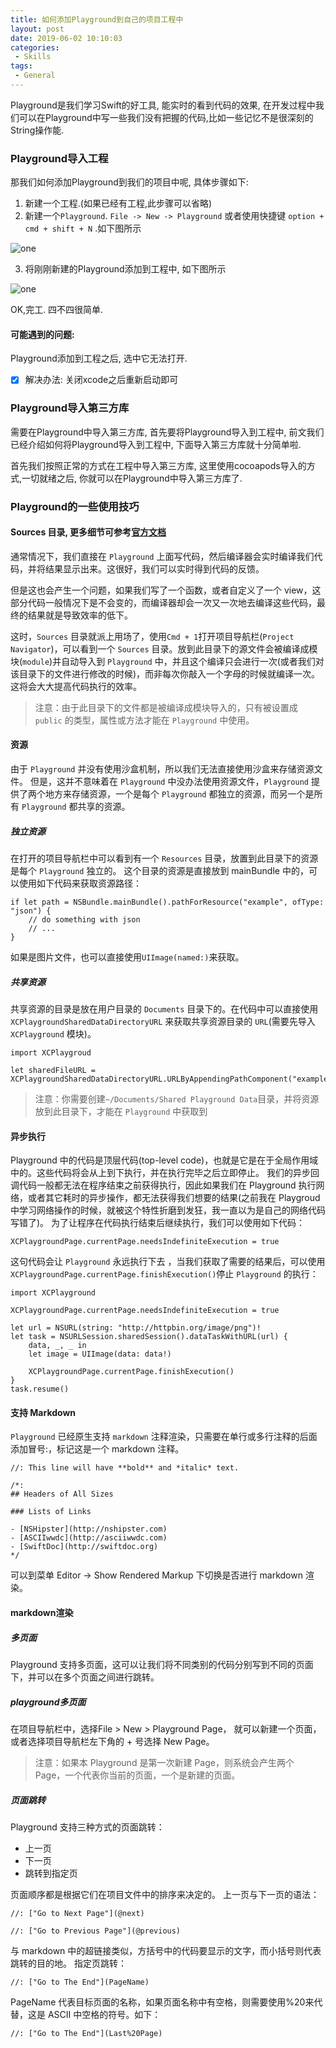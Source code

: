 ```yaml
---
title: 如何添加Playground到自己的项目工程中
layout: post
date: 2019-06-02 10:10:03
categories:
 - Skills
tags:
 - General
---
```


Playground是我们学习Swift的好工具, 能实时的看到代码的效果, 在开发过程中我们可以在Playground中写一些我们没有把握的代码,比如一些记忆不是很深刻的String操作能.
<!--more-->

### Playground导入工程

那我们如何添加Playground到我们的项目中呢, 具体步骤如下:

1. 新建一个工程.(如果已经有工程,此步骤可以省略)
2. 新建一个`Playground`. `File -> New -> Playground` 或者使用快捷键 `option + cmd + shift + N` .如下图所示

![one](/assets/images/playground/playground.png)

3. 将刚刚新建的Playground添加到工程中, 如下图所示

![one](/assets/images/playground/playground2.png)

OK,完工. 四不四很简单. 

#### 可能遇到的问题:
Playground添加到工程之后, 选中它无法打开.

- [x] 解决办法: 关闭xcode之后重新启动即可

### Playground导入第三方库

需要在Playground中导入第三方库, 首先要将Playground导入到工程中, 前文我们已经介绍如何将Playground导入到工程中, 下面导入第三方库就十分简单啦.

首先我们按照正常的方式在工程中导入第三方库, 这里使用cocoapods导入的方式,一切就绪之后, 你就可以在Playground中导入第三方库了.

### Playground的一些使用技巧
#### Sources 目录, 更多细节可参考[官方文档](https://help.apple.com/xcode/mac/8.0/#/dev4c60242fc)

通常情况下，我们直接在 `Playground` 上面写代码，然后编译器会实时编译我们代码，并将结果显示出来。这很好，我们可以实时得到代码的反馈。

但是这也会产生一个问题，如果我们写了一个函数，或者自定义了一个 view，这部分代码一般情况下是不会变的，而编译器却会一次又一次地去编译这些代码，最终的结果就是导致效率的低下。

这时，`Sources` 目录就派上用场了，使用` Cmd + 1 `打开项目导航栏(`Project` `Navigator`)，可以看到一个 `Sources` 目录。放到此目录下的源文件会被编译成模块(`module`)并自动导入到 `Playground` 中，并且这个编译只会进行一次(或者我们对该目录下的文件进行修改的时候)，而非每次你敲入一个字母的时候就编译一次。  这将会大大提高代码执行的效率。

>注意：由于此目录下的文件都是被编译成模块导入的，只有被设置成 `public` 的类型，属性或方法才能在 `Playground` 中使用。

#### 资源

由于 `Playground` 并没有使用沙盒机制，所以我们无法直接使用沙盒来存储资源文件。
但是，这并不意味着在 `Playground` 中没办法使用资源文件，`Playground` 提供了两个地方来存储资源，一个是每个 `Playground` 都独立的资源，而另一个是所有 `Playground` 都共享的资源。

##### 独立资源

在打开的项目导航栏中可以看到有一个 `Resources` 目录，放置到此目录下的资源是每个 `Playground` 独立的。
这个目录的资源是直接放到 mainBundle 中的，可以使用如下代码来获取资源路径：

    if let path = NSBundle.mainBundle().pathForResource("example", ofType: "json") {
        // do something with json
        // ...
    }

如果是图片文件，也可以直接使用`UIImage(named:)`来获取。

##### 共享资源

共享资源的目录是放在用户目录的 `Documents` 目录下的。在代码中可以直接使用
`XCPlaygroundSharedDataDirectoryURL`
来获取共享资源目录的 `URL`(需要先导入 `XCPlayground` 模块)。

    import XCPlaygroud
    
    let sharedFileURL = XCPlaygroundSharedDataDirectoryURL.URLByAppendingPathComponent("example.json")


> 注意：你需要创建`~/Documents/Shared Playground Data`目录，并将资源放到此目录下，才能在 `Playground` 中获取到

#### 异步执行

Playground 中的代码是顶层代码(top-level code)，也就是它是在于全局作用域中的。这些代码将会从上到下执行，并在执行完毕之后立即停止。
我们的异步回调代码一般都无法在程序结束之前获得执行，因此如果我们在 Playground 执行网络，或者其它耗时的异步操作，都无法获得我们想要的结果(之前我在 Playgroud 中学习网络操作的时候，就被这个特性折磨到发狂，我一直以为是自己的网络代码写错了)。
为了让程序在代码执行结束后继续执行，我们可以使用如下代码：

`XCPlaygroundPage.currentPage.needsIndefiniteExecution = true`

这句代码会让 `Playground` 永远执行下去 ，当我们获取了需要的结果后，可以使用`XCPlaygroundPage.currentPage.finishExecution()`停止 `Playground`  的执行：

    import XCPlayground
    
    XCPlaygroundPage.currentPage.needsIndefiniteExecution = true
    
    let url = NSURL(string: "http://httpbin.org/image/png")!
    let task = NSURLSession.sharedSession().dataTaskWithURL(url) {
        data, _, _ in
        let image = UIImage(data: data!)
        
        XCPlaygroundPage.currentPage.finishExecution()
    }
    task.resume()

#### 支持 Markdown

`Playground` 已经原生支持 `markdown` 注释渲染，只需要在单行或多行注释的后面添加冒号:，标记这是一个 markdown 注释。

    //: This line will have **bold** and *italic* text.
    
    /*:
    ## Headers of All Sizes
    
    ### Lists of Links
    
    - [NSHipster](http://nshipster.com)
    - [ASCIIwwdc](http://asciiwwdc.com)
    - [SwiftDoc](http://swiftdoc.org)
    */

可以到菜单 Editor → Show Rendered Markup 下切换是否进行 markdown 渲染。





#### markdown渲染

##### 多页面

Playground 支持多页面，这可以让我们将不同类别的代码分别写到不同的页面下，并可以在多个页面之间进行跳转。


##### playground多页面

在项目导航栏中，选择File > New > Playground Page， 就可以新建一个页面，或者选择项目导航栏左下角的 + 号选择 New Page。

> 注意：如果本 Playground 是第一次新建 Page，则系统会产生两个 Page，一个代表你当前的页面，一个是新建的页面。

##### 页面跳转
Playground 支持三种方式的页面跳转：

* 上一页
* 下一页
* 跳转到指定页

页面顺序都是根据它们在项目文件中的排序来决定的。
上一页与下一页的语法：

    //: ["Go to Next Page"](@next)
     
    //: ["Go to Previous Page"](@previous)

与 markdown 中的超链接类似，方括号中的代码要显示的文字，而小括号则代表跳转的目的地。
指定页跳转：

    //: ["Go to The End"](PageName)

PageName 代表目标页面的名称，如果页面名称中有空格，则需要使用%20来代替，这是 ASCII 中空格的符号。如下：

    //: ["Go to The End"](Last%20Page)

